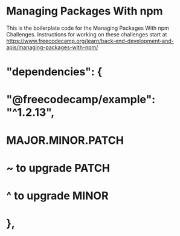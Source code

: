# Managing Packages With npm

This is the boilerplate code for the Managing Packages With npm Challenges. Instructions for working on these challenges start at https://www.freecodecamp.org/learn/back-end-development-and-apis/managing-packages-with-npm/

# "dependencies": {

 # "@freecodecamp/example": "^1.2.13",
   #  MAJOR.MINOR.PATCH
   # ~ to upgrade PATCH
  # ^ to upgrade MINOR
# },
